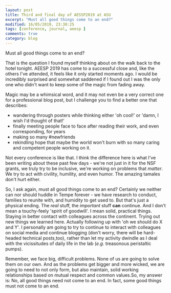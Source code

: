 ```yaml
---
layout: post
title: Third and final day of AESSP2019 at ASU
excerpt: "Must all good things come to an end?"
modified: 16/05/2019, 23:30:25
tags: [conference, journal, aeesp ]
comments: true
category: blog
---
```


Must all good things come to an end?

That is the question I found myself thinking about on the walk back to the hotel tonight. AEESP 2019 has come to a successful close and, like the others I've attended, it feels like it only started moments ago. I would be incredibly surprised and somewhat saddened if I found out I was the only one who didn't want to keep some of the magic from fading away.

Magic may be a whimsical word, and it may not even be a very correct one for a professional blog post, but I challenge you to find  a better one that describes:
* wandering through posters while thinking either 'oh cool!' or 'damn, I wish I'd thought of that!'
* finally meeting people face to face after reading their work, and even corresponding, for years
* making so many #newfriends
* rekindling hope that maybe the world won't burn with so many caring and competent people working on it.

Not every conference is like that. I think the difference here is what I've been writing about these past few days - we're not just in it for the NSF grants, we truly try to be inclusive, we're working on problems that *matter*. We try to act with civility, humility, and even humor. The amazing tamales don't hurt either.

So, I ask again, must all good things come to an end?  Certainly we neither can nor should huddle in Tempe forever - we have research to conduct, families to reunite with, and humidity to get used to.  But that's just a physical ending. The *real* stuff, the *important* stuff **can** continue. And I don't mean a touchy-feely 'spirit of goodwill'. I mean solid, practical things. Staying in better contact with colleagues across the continent. Trying out new things we learned here. Actually following up with 'oh we should do X and Y'. I personally am going to try to continue to interact with colleagues on social media and continue blogging (don't worry, there will be hard-headed technical posts,too), rather than let my activity dwindle as I deal with the vicissitudes of daily life in the lab (*e.g.* treasonous peristaltic pumps).

Remember, we face big, difficult problems.  None of us are going to solve them on our own. And as the problems get bigger and more wicked, we are going to need to not only form, but also maintain, solid working relationships based on mutual respect and common values.So, my answer is: No, all good things need not come to an end. In fact, some good things must not come to an end.
